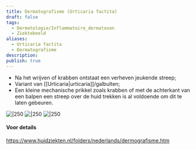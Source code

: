 ```yaml
---
title: Dermatografisme (Urticaria factita)
draft: false
tags:
  - Dermatologie/Inflammatoire_dermatosen
  - Ziektebeeld
aliases:
  - Urticaria factita
  - Dermatografisme
description: 
publish: true
---
```


- Na het wrijven of krabben ontstaat een verheven jeukende streep;
- Variant van [[Urticaria|urticaria]]/galbulten;
- Een kleine mechanische prikkel zoals krabben of met de achterkant van een balpen een streep over de huid trekken is al voldoende om dit te laten gebeuren.

![|250](https://i.imgur.com/d7MG2Lw.png)
![|250](https://i.imgur.com/bhXRcMy.png)
![|250](https://i.imgur.com/wYn9pyp.png)

#### Voor details
https://www.huidziekten.nl/folders/nederlands/dermografisme.htm